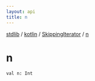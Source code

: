 ```yaml
---
layout: api
title: n
---
```

[stdlib](../../index.md) / [kotlin](../index.md) / [SkippingIterator](index.md) / [n](n.md)

# n

```
val n: Int
```
